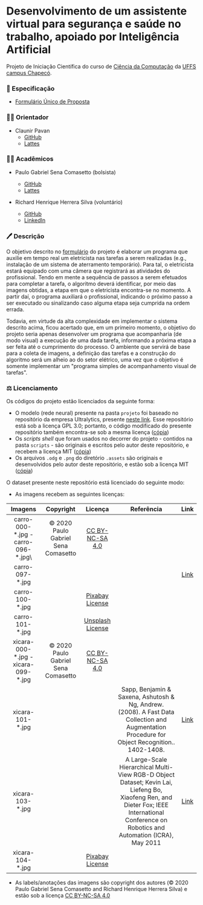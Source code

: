 # Desenvolvimento de um assistente virtual para segurança e saúde no trabalho, apoiado por Inteligência Artificial

Projeto de Iniciação Científica do curso de [Ciência da Computação](http://cc.uffs.edu.br/)
da [UFFS campus Chapecó](https://www.uffs.edu.br/campi/chapeco).

### :scroll: Especificação

- [Formulário Único de Proposta][form]

### :man_teacher: Orientador

- Claunir Pavan
  - [GitHub](https://github.com/cleopavan)
  - [Lattes](http://lattes.cnpq.br/7362574930328474)

### :man_student: Acadêmicos

- Paulo Gabriel Sena Comasetto (bolsista)
  - [GitHub](https://github.com/paulogsc)
  - [Lattes](http://lattes.cnpq.br/1331812120349303)

- Richard Henrique Herrera Silva (voluntário)
  - [GitHub](https://github.com/henriqueherrera)
  - [LinkedIn](http://linkedin.com/in/richard-herrera-b096a8187)

### :pen: Descrição

O objetivo descrito no [formulário][form] do projeto é elaborar um programa que auxilie em tempo real um eletricista nas tarefas a serem realizadas (e.g., instalação de um sistema de aterramento temporário).
Para tal, o eletricista estará equipado com uma câmera que registrará as atividades do profissional. Tendo em mente a sequência de passos a serem efetuados para completar a tarefa, o algoritmo deverá identificar, por meio das imagens obtidas, a etapa em que o eletricista encontra-se no momento. A partir daí, o programa auxiliará o profissional, indicando o próximo passo a ser executado ou sinalizando caso alguma etapa seja cumprida na ordem errada.

Todavia, em virtude da alta complexidade em implementar o sistema descrito acima, ficou acertado que, em um primeiro momento, o objetivo do projeto seria apenas desenvolver um programa que acompanharia (de modo visual) a execução de uma dada tarefa, informando a próxima etapa a ser feita até o cumprimento do processo. O ambiente que servirá de base para a coleta de imagens, a definição das tarefas e a construção do algoritmo será um alheio ao do setor elétrico, uma vez que o objetivo é somente implementar um "programa simples de acompanhamento visual de tarefas".

### :balance_scale: Licenciamento

Os códigos do projeto estão licenciados da seguinte forma:

- O modelo (rede neural) presente na pasta `projeto` foi baseado no repositório da empresa Ultralytics, presente [neste link](https://www.github.com/ultralytics/yolov3). Esse repositório está sob a licença GPL 3.0; portanto, o código modificado do presente repositório também encontra-se sob a mesma licença ([cópia][gpl])
- Os _scripts shell_ que foram usados no decorrer do projeto - contidos na pasta `scripts` - são originais e escritos pelo autor deste repositório, e recebem a licença MIT ([cópia][mit])
- Os arquivos `.odg` e `.png` do diretório `.assets` são originais e desenvolvidos pelo autor deste repositório, e estão sob a licença MIT ([cópia][mit])

O dataset presente neste repositório está licenciado do seguinte modo:

- As imagens recebem as seguintes licenças:

| Imagens | Copyright | Licença | Referência | Link |
|:-------:|:---------:|:-------:|:----------:|:----:|
| carro-000-\*.jpg - carro-096-*.jpg\ | © 2020 Paulo Gabriel Sena Comasetto | [CC BY-NC-SA 4.0][cc by-nc-sa 4.0] |||
| carro-097-*.jpg |||| [Link](http://www.vision.caltech.edu/pmoreels/Datasets/Giuseppe_Toys_03/) |
| carro-100-*.jpg || [Pixabay License](https://pixabay.com/service/license/) |||
| carro-101-*.jpg || [Unsplash License](https://unsplash.com/license) |||
| xicara-000-\*.jpg - xicara-099-\*.jpg | © 2020 Paulo Gabriel Sena Comasetto | [CC BY-NC-SA 4.0][cc by-nc-sa 4.0] |||
| xicara-101-*.jpg ||| Sapp, Benjamin & Saxena, Ashutosh & Ng, Andrew. (2008). A Fast Data Collection and Augmentation Procedure for Object Recognition.. 1402-1408. | [Link](http://ai.stanford.edu/~asaxena/robotdatacollection/dataset.html) |
| xicara-103-*.jpg ||| A Large-Scale Hierarchical Multi-View RGB-D Object Dataset; Kevin Lai, Liefeng Bo, Xiaofeng Ren, and Dieter Fox; IEEE International Conference on Robotics and Automation (ICRA), May 2011 | [Link](http://rgbd-dataset.cs.washington.edu/dataset/rgbd-dataset_full/) |
| xicara-104-*.jpg || [Pixabay License](https://pixabay.com/service/license/) |||

- As labels/anotações das imagens são copyright dos autores (© 2020 Paulo Gabriel Sena Comasetto and Richard Henrique Herrera Silva) e estão sob a licença [CC BY-NC-SA 4.0][cc by-nc-sa 4.0]


[form]: documentos/Formulario%20Unico%20de%20Proposta.pdf
[kaggle]: https://www.kaggle.com

[gpl]: GPL.txt
[mit]: MIT.txt

[cc by-nc-sa 4.0]: https://creativecommons.org/licenses/by-nc-sa/4.0/
